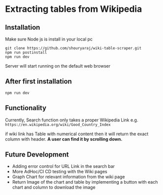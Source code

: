 
# Extracting tables from Wikipedia
## Installation
Make sure Node js is install in your local pc
```
git clone https://github.com/shouryaraj/wiki-table-scraper.git
npm run postinstall
npm run dev
```
Server will start running on the default web browser

## After first installation 
```
npm run dev 
```

## Functionality 
Currently, Search function only takes a proper Wikipedia Link e.g.
`https://en.wikipedia.org/wiki/Good_Country_Index` 

if wiki link has Table with numerical content then it will return the exact column with header. **A user can find it by scrolling down.**


## Future Development
+ Adding error control for URL Link in the search bar
+ More AdHoc/CI CD testing with the Wiki pages
+ Graph Chart for relevant information from the wiki page
+ Return Image of the chart and table by implementing a button with each chart and column to download the image
